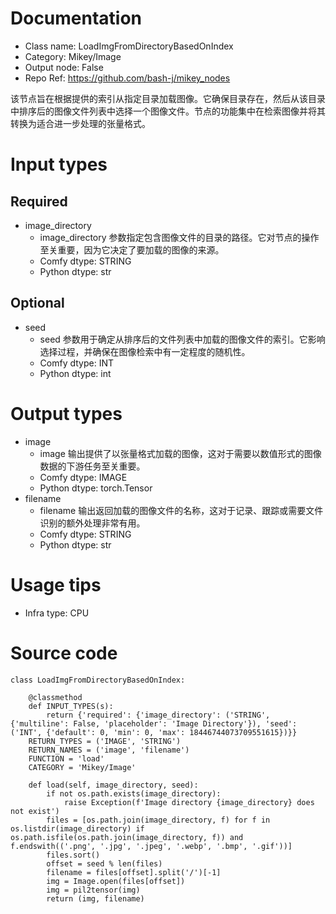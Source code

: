 # Documentation
- Class name: LoadImgFromDirectoryBasedOnIndex
- Category: Mikey/Image
- Output node: False
- Repo Ref: https://github.com/bash-j/mikey_nodes

该节点旨在根据提供的索引从指定目录加载图像。它确保目录存在，然后从该目录中排序后的图像文件列表中选择一个图像文件。节点的功能集中在检索图像并将其转换为适合进一步处理的张量格式。

# Input types
## Required
- image_directory
    - image_directory 参数指定包含图像文件的目录的路径。它对节点的操作至关重要，因为它决定了要加载的图像的来源。
    - Comfy dtype: STRING
    - Python dtype: str
## Optional
- seed
    - seed 参数用于确定从排序后的文件列表中加载的图像文件的索引。它影响选择过程，并确保在图像检索中有一定程度的随机性。
    - Comfy dtype: INT
    - Python dtype: int

# Output types
- image
    - image 输出提供了以张量格式加载的图像，这对于需要以数值形式的图像数据的下游任务至关重要。
    - Comfy dtype: IMAGE
    - Python dtype: torch.Tensor
- filename
    - filename 输出返回加载的图像文件的名称，这对于记录、跟踪或需要文件识别的额外处理非常有用。
    - Comfy dtype: STRING
    - Python dtype: str

# Usage tips
- Infra type: CPU

# Source code
```
class LoadImgFromDirectoryBasedOnIndex:

    @classmethod
    def INPUT_TYPES(s):
        return {'required': {'image_directory': ('STRING', {'multiline': False, 'placeholder': 'Image Directory'}), 'seed': ('INT', {'default': 0, 'min': 0, 'max': 18446744073709551615})}}
    RETURN_TYPES = ('IMAGE', 'STRING')
    RETURN_NAMES = ('image', 'filename')
    FUNCTION = 'load'
    CATEGORY = 'Mikey/Image'

    def load(self, image_directory, seed):
        if not os.path.exists(image_directory):
            raise Exception(f'Image directory {image_directory} does not exist')
        files = [os.path.join(image_directory, f) for f in os.listdir(image_directory) if os.path.isfile(os.path.join(image_directory, f)) and f.endswith(('.png', '.jpg', '.jpeg', '.webp', '.bmp', '.gif'))]
        files.sort()
        offset = seed % len(files)
        filename = files[offset].split('/')[-1]
        img = Image.open(files[offset])
        img = pil2tensor(img)
        return (img, filename)
```